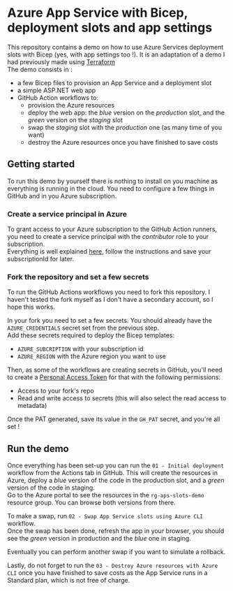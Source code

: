 # Azure App Service with Bicep, deployment slots and app settings

This repository contains a demo on how to use Azure Services deployment slots with Bicep (yes, with app settings too !). It is an adaptation of a demo I had previously made using [Terraform](https://github.com/xaviermignot/terraform-app-service-slots)  
The demo consists in :
- a few Bicep files to provision an App Service and a deployment slot
- a simple ASP.NET web app
- GitHub Action workflows to:
  - provision the Azure resources
  - deploy the web app: the _blue_ version on the _production_ slot, and the _green_ version on the _staging_ slot
  - swap the _staging_ slot with the _production_ one (as many time of you want)
  - destroy the Azure resources once you have finished to save costs

## Getting started

To run this demo by yourself there is nothing to install on you machine as everything is running in the cloud. You need to configure a few things in GitHub and in you Azure subscription.  

### Create a service principal in Azure
To grant access to your Azure subscription to the GitHub Action runners, you need to create a service principal with the _contributor_ role to your subscription.  
Everything is well explained [here](https://learn.microsoft.com/en-us/azure/developer/github/connect-from-azure?tabs=azure-cli%2Clinux#create-an-azure-active-directory-application-and-service-principal), follow the instructions and save your subscriptionId for later.

### Fork the repository and set a few secrets
To run the GitHub Actions workflows you need to fork this repository. I haven't tested the fork myself as I don't have a secondary account, so I hope this works.  

In your fork you need to set a few secrets. You should already have the `AZURE_CREDENTIALS` secret set from the previous step.  
Add these secrets required to deploy the Bicep templates:
- `AZURE_SUBCRIPTION` with your subscription id
- `AZURE_REGION` with the Azure region you want to use

Then, as some of the workflows are creating secrets in GitHub, you'll need to create a [Personal Access Token](https://docs.github.com/en/authentication/keeping-your-account-and-data-secure/creating-a-personal-access-token) for that with the following permissions:
- Access to your fork's repo
- Read and write access to secrets (this will also select the read access to metadata)

Once the PAT generated, save its value in the `GH_PAT` secret, and you're all set !

## Run the demo

Once everything has been set-up you can run the `01 - Initial deployment` workflow from the Actions tab in GitHub. This will create the resources in Azure, deploy a _blue_ version of the code in the production slot, and a _green_ version of the code in staging.  
Go to the Azure portal to see the resources in the `rg-aps-slots-demo` resource group. You can browse both versions from there.

To make a swap, run `02 - Swap App Service slots using Azure CLI` workflow.  
Once the swap has been done, refresh the app in your browser, you should see the _green_ version in production and the _blue_ one in staging.

Eventually you can perform another swap if you want to simulate a rollback.  

Lastly, do not forget to run the `03 - Destroy Azure resources with Azure CLI` once you have finished to save costs as the App Service runs in a Standard plan, which is not free of charge.
